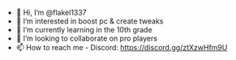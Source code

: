 - 👋 Hi, I’m @flakel1337
- 👀 I’m interested in boost pc & create tweaks
- 🌱 I’m currently learning in the 10th grade
- 💞️ I’m looking to collaborate on pro players
- 📫 How to reach me - Discord: https://discord.gg/ztXzwHfm9U

<!---
flakel1337/flakel1337 is a ✨ special ✨ repository because its `README.md` (this file) appears on your GitHub profile.
You can click the Preview link to take a look at your changes.
--->
